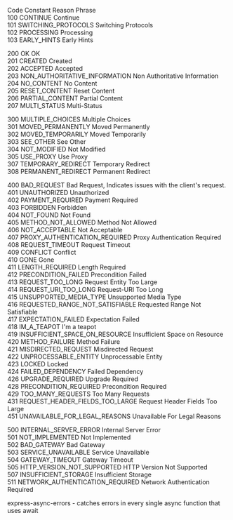 Code  Constant                              Reason Phrase  
100   CONTINUE                              Continue  
101   SWITCHING_PROTOCOLS                   Switching Protocols  
102   PROCESSING                            Processing  
103   EARLY_HINTS                           Early Hints  

200   OK                                    OK  
201   CREATED                               Created  
202   ACCEPTED                              Accepted  
203   NON_AUTHORITATIVE_INFORMATION         Non Authoritative Information  
204   NO_CONTENT                            No Content  
205   RESET_CONTENT                         Reset Content  
206   PARTIAL_CONTENT                       Partial Content  
207   MULTI_STATUS                          Multi-Status  

300   MULTIPLE_CHOICES                      Multiple Choices  
301   MOVED_PERMANENTLY                     Moved Permanently  
302   MOVED_TEMPORARILY                     Moved Temporarily  
303   SEE_OTHER                             See Other  
304   NOT_MODIFIED                          Not Modified  
305   USE_PROXY                             Use Proxy  
307   TEMPORARY_REDIRECT                    Temporary Redirect  
308   PERMANENT_REDIRECT                    Permanent Redirect  

400   BAD_REQUEST                           Bad Request, Indicates issues with the client's request.  
401   UNAUTHORIZED                          Unauthorized  
402   PAYMENT_REQUIRED                      Payment Required  
403   FORBIDDEN                             Forbidden  
404   NOT_FOUND                             Not Found  
405   METHOD_NOT_ALLOWED                    Method Not Allowed  
406   NOT_ACCEPTABLE                        Not Acceptable  
407   PROXY_AUTHENTICATION_REQUIRED         Proxy Authentication Required  
408   REQUEST_TIMEOUT                       Request Timeout  
409   CONFLICT                              Conflict  
410   GONE                                  Gone  
411   LENGTH_REQUIRED                       Length Required  
412   PRECONDITION_FAILED                   Precondition Failed  
413   REQUEST_TOO_LONG                      Request Entity Too Large  
414   REQUEST_URI_TOO_LONG                  Request-URI Too Long  
415   UNSUPPORTED_MEDIA_TYPE                Unsupported Media Type  
416   REQUESTED_RANGE_NOT_SATISFIABLE       Requested Range Not Satisfiable  
417   EXPECTATION_FAILED                    Expectation Failed  
418   IM_A_TEAPOT                           I'm a teapot  
419   INSUFFICIENT_SPACE_ON_RESOURCE        Insufficient Space on Resource  
420   METHOD_FAILURE                        Method Failure  
421   MISDIRECTED_REQUEST                   Misdirected Request  
422   UNPROCESSABLE_ENTITY                  Unprocessable Entity  
423   LOCKED                                Locked  
424   FAILED_DEPENDENCY                     Failed Dependency  
426   UPGRADE_REQUIRED                      Upgrade Required  
428   PRECONDITION_REQUIRED                 Precondition Required  
429   TOO_MANY_REQUESTS                     Too Many Requests  
431   REQUEST_HEADER_FIELDS_TOO_LARGE       Request Header Fields Too Large  
451   UNAVAILABLE_FOR_LEGAL_REASONS         Unavailable For Legal Reasons  

500   INTERNAL_SERVER_ERROR                 Internal Server Error  
501   NOT_IMPLEMENTED                       Not Implemented  
502   BAD_GATEWAY                           Bad Gateway  
503   SERVICE_UNAVAILABLE                   Service Unavailable  
504   GATEWAY_TIMEOUT                       Gateway Timeout  
505   HTTP_VERSION_NOT_SUPPORTED            HTTP Version Not Supported  
507   INSUFFICIENT_STORAGE                  Insufficient Storage  
511   NETWORK_AUTHENTICATION_REQUIRED       Network Authentication Required  








express-async-errors - 
catches errors in every single async function that uses await
